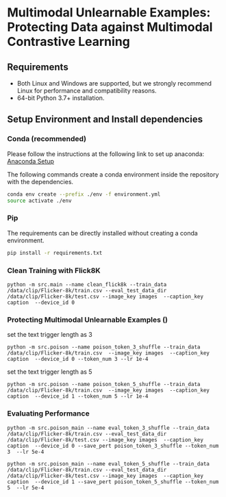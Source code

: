 # Multimodal Unlearnable Examples: Protecting Data against Multimodal Contrastive Learning


## Requirements

- Both Linux and Windows are supported, but we strongly recommend Linux for performance and compatibility reasons.
- 64-bit Python 3.7+ installation.

## Setup Environment and Install dependencies


### Conda (recommended)

Please follow the instructions at the following link to set up
anaconda: [Anaconda Setup](https://docs.anaconda.com/anaconda/install/index.html)

The following commands create a conda environment inside the repository with the dependencies.

```bash
conda env create --prefix ./env -f environment.yml
source activate ./env
```

### Pip

The requirements can be directly installed without creating a conda environment.

```bash
pip install -r requirements.txt
```
### Clean Training with Flick8K
```
python -m src.main --name clean_flick8k --train_data /data/clip/Flicker-8k/train.csv --eval_test_data_dir /data/clip/Flicker-8k/test.csv --image_key images  --caption_key caption  --device_id 0
```


### Protecting Multimodal Unlearnable Examples ()

set the text trigger length as 3
```
python -m src.poison --name poison_token_3_shuffle --train_data /data/clip/Flicker-8k/train.csv  --image_key images  --caption_key caption  --device_id 0 --token_num 3 --lr 1e-4 
```

set the text trigger length as 5
```
python -m src.poison --name poison_token_5_shuffle --train_data /data/clip/Flicker-8k/train.csv  --image_key images  --caption_key caption  --device_id 1 --token_num 5 --lr 1e-4
```

### Evaluating Performance 

```
python -m src.poison_main --name eval_token_3_shuffle --train_data /data/clip/Flicker-8k/train.csv --eval_test_data_dir /data/clip/Flicker-8k/test.csv --image_key images  --caption_key caption  --device_id 0 --save_pert poison_token_3_shuffle --token_num 3  --lr 5e-4
```

```
python -m src.poison_main --name eval_token_5_shuffle --train_data /data/clip/Flicker-8k/train.csv --eval_test_data_dir /data/clip/Flicker-8k/test.csv --image_key images  --caption_key caption  --device_id 1 --save_pert poison_token_5_shuffle --token_num 5  --lr 5e-4
```